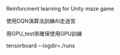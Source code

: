 Reinforcment learning for Unity maze game

使用DQN演算法訓練AI走迷宮

用GPU_test來確保使用GPU訓練

tensorboard --logdir=./runs
